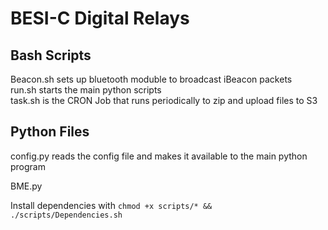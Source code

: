 # BESI-C Digital Relays

## Bash Scripts

Beacon.sh sets up bluetooth moduble to broadcast iBeacon packets  
run.sh starts the main python scripts  
task.sh is the CRON Job that runs periodically to zip and upload files to S3

## Python Files

config.py reads the config file and makes it available to the main python program

BME.py 


Install dependencies with `chmod +x scripts/* && ./scripts/Dependencies.sh`
